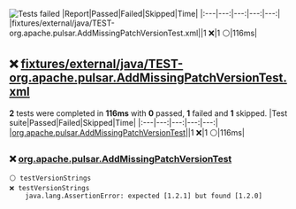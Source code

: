 ![Tests failed](https://img.shields.io/badge/tests-1%20failed%2C%201%20skipped-critical)
|Report|Passed|Failed|Skipped|Time|
|:---|---:|---:|---:|---:|
|fixtures/external/java/TEST-org.apache.pulsar.AddMissingPatchVersionTest.xml||1 ❌|1 ⚪|116ms|
## ❌ <a id="user-content-r0" href="#user-content-r0">fixtures/external/java/TEST-org.apache.pulsar.AddMissingPatchVersionTest.xml</a>
**2** tests were completed in **116ms** with **0** passed, **1** failed and **1** skipped.
|Test suite|Passed|Failed|Skipped|Time|
|:---|---:|---:|---:|---:|
|[org.apache.pulsar.AddMissingPatchVersionTest](#user-content-r0s0)||1 ❌|1 ⚪|116ms|
### ❌ <a id="user-content-r0s0" href="#user-content-r0s0">org.apache.pulsar.AddMissingPatchVersionTest</a>
```
⚪ testVersionStrings
❌ testVersionStrings
	java.lang.AssertionError: expected [1.2.1] but found [1.2.0]
```
